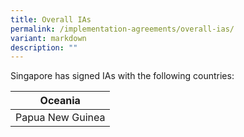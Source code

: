 ```yaml
---
title: Overall IAs
permalink: /implementation-agreements/overall-ias/
variant: markdown
description: ""
---
```

Singapore has signed IAs with the following countries:


| Oceania | 
| -------- | 
| Papua New Guinea |